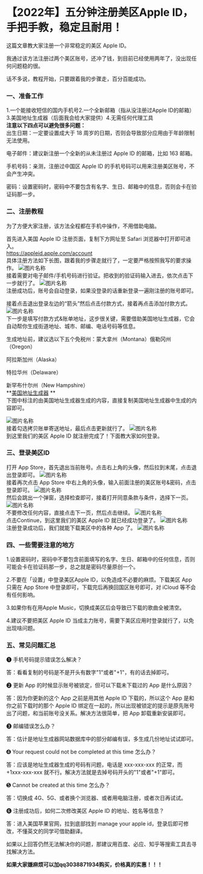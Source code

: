 # 【2022年】五分钟注册美区Apple ID，手把手教，稳定且耐用！<br>
这篇文章教大家注册一个非常稳定的美区 Apple ID。

我通过该方法注册过两个美区账号，还冲了钱，到目前已经使用两年了，没出现任何问题稳的很。

话不多说，教程开始，只要跟着我的步骤走，百分百能成功。

### 一、准备工作<br>
1.一个能接收短信的国内手机号2.一个全新邮箱（指从没注册过Apple ID的邮箱）3.美国地址生成器（后面我会给大家提供）4.无需任何代理工具<br>
**注意以下四点可以避免很多问题：**<br>
出生日期：一定要设置成大于 18 周岁的日期，否则会导致部分应用由于年龄限制无法使用。

电子邮件：建议新注册一个全新的从未注册过 Apple ID 的邮箱，比如 163 邮箱。

手机号码：亲测，注册过中国区 Apple ID 的手机号码可以用来注册美区账号，不会产生冲突。

密码：设置密码时，密码中不要包含有名字、生日、邮箱中的信息，否则会卡在验证码那一步。

### 二、注册教程<br>
为了方便大家注册，该方法全程都在手机中操作，不用借助电脑。

首先进入美国 Apple ID 注册页面，复制下方网址至 Safari 浏览器中打开即可进入。<br>
https://appleid.apple.com/account <br>
具体注册方法如下长图，跟着我的步骤走就行了，一定要严格按照我写的要求操作。
![图片名称](https://raw.githubusercontent.com/3038871934/apple_id_register/main/img/0.jpg)  <br>
接着需要对电子邮件/手机号码进行验证。把收到的验证码输入进去，依次点击下一步就行了。
![图片名称](https://raw.githubusercontent.com/3038871934/apple_id_register/main/img/1.jpg)  <br>
注册成功后，账号会自动登录，如果没登录的话重新登录一遍刚注册的账号即可。

接着点击退出登录左边的“箭头”然后点击付款方式，接着再点击添加付款方式。
![图片名称](https://raw.githubusercontent.com/3038871934/apple_id_register/main/img/2.jpg) <br>
下一步是填写付款方式&账单地址，这步很关键，需要借助美国地址生成器，它会自动帮你生成街道地址、城市、邮编、电话号码等信息。

生成地址前，建议选以下五个免税州：蒙大拿州（Montana）俄勒冈州（Oregon）

阿拉斯加州（Alaska）

特拉华州（Delaware）

新罕布什尔州（New Hampshire）<br>
**[美国地址生成器](https://www.meiguodizhi.com/)  **<br>
下图中标注的由美国地址生成器生成的内容，直接复制美国地址生成器中生成的内容即可。

![图片名称](https://raw.githubusercontent.com/3038871934/apple_id_register/main/img/3.jpg) <br>
接着勾选拷贝账单寄送地址，最后点击更新就行了。
![图片名称](https://raw.githubusercontent.com/3038871934/apple_id_register/main/img/4.jpg) <br>
到这里我们的美区 Apple ID 就注册完成了！下面教大家如何登录。
### 三、登录美区ID<br>
打开 App Store，首先退出当前账号。点击右上角的头像，然后拉到末尾，点击退出登录即可。
![图片名称](https://raw.githubusercontent.com/3038871934/apple_id_register/main/img/5.jpg) <br>
接着再次点击 App Store 中右上角的头像，输入前面注册的美区账号&密码，点击登录即可。
![图片名称](https://raw.githubusercontent.com/3038871934/apple_id_register/main/img/6.jpg) <br>
然后会跳出一个弹窗，选择检查即可，接着打开同意条款与条件，选择下一页。
![图片名称](https://raw.githubusercontent.com/3038871934/apple_id_register/main/img/7.jpg) <br>
不要修改任何内容，直接点击下一页，然后点击继续。
![图片名称](https://raw.githubusercontent.com/3038871934/apple_id_register/main/img/8.jpg) <br>
点击Continue，到这里我们的美区 Apple ID 就已经成功登录了。
![图片名称](https://raw.githubusercontent.com/3038871934/apple_id_register/main/img/9.jpg) <br>
注册登录成功后，我们就能下载美区中的各种 App 了。
![图片名称](https://raw.githubusercontent.com/3038871934/apple_id_register/main/img/10.jpg) <br>

### 四、一些需要注意的地方<br>
1.设置密码时，密码中不要包含前面填写的名字、生日、邮箱中的任何信息，否则可能会卡在验证码那一步，总之就是密码尽量原创一个。

2.不要在「设置」中登录美区Apple ID，以免造成不必要的麻烦。下载美区 App 只需在 App Store 中登录即可，下载完后再换回国区账号即可，对 iCloud 等不会有任何影响。

3.如果你有在用Apple Music，切换成美区后会导致已下载的歌曲全被清空。

4.建议不要把美区 Apple ID 当成主力账号，需要下美区应用时登录就行了，以免出现啥问题。
### 五、常见问题汇总<br>
➊ 手机号码提示错误怎么解决？

答：看看复制的号码是不是开头有数字"1"或者"+1"，有的话去掉即可。

➋ 更新 App 的时候显示账号被锁定，但可以下载未下载过的 App 是什么原因？

答：因为你更新的这个 App 之前是用其他 Apple ID 下载的，所以这个 App 是和你之前下载时的那个 Apple ID 绑定在一起的，所以出现被锁定的提示是原先账号出了问题，和当前账号没关系。解决方法很简单，把 App 卸载重新安装即可。

➌ 邮编错误怎么办？

答：估计是地址生成器网站数据库中的部分邮编有误，多生成几份地址试试即可。

➍ Your request could not be completed at this time 怎么办？

答：应该是地址生成器生成的号码有问题，电话是 xxx-xxx-xxx 的正常，而 +1xxx-xxx-xxx 就不行。解决方法就是去掉号码开头的"1"或者"+1"即可。

➎ Cannot be created at this time 怎么办？

答：切换成 4G、5G、或者换个浏览器、或者用电脑注册，或者次日再试试。

➏ 注册成功后，如何二次修改美区 Apple ID 的地址、姓名等信息？

答：进入美国苹果官网，拉到底部找到 manage your apple id，登录后即可修改，不懂英文的同学可借助翻译。

如果以上回答仍然无法解决你的问题，那建议用百度、必应、知乎等搜索工具去寻找解决方法。<br>


**如果大家嫌麻烦可以加qq3038871934购买，价格真的实惠！！！**<br>
